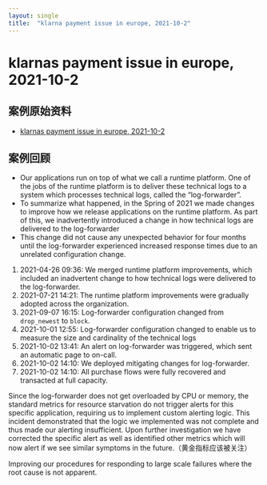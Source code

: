 ```yaml
---
layout: single
title:  "klarna payment issue in europe, 2021-10-2"
---
```

# klarnas payment issue in europe, 2021-10-2

## 案例原始资料
- [klarnas payment issue in europe, 2021-10-2](https://www.klarna.com/us/blog/detailed-incident-report-disturbances-to-klarnas-payment-methods-in-europe-on-october-2-2021/)

## 案例回顾
- Our applications run on top of what we call a runtime platform. One of the jobs of the runtime platform is to deliver these technical logs to a system which processes technical logs, called the “log-forwarder”.
- To summarize what happened, in the Spring of 2021 we made changes to improve how we release applications on the runtime platform. As part of this, we inadvertently introduced a change in how technical logs are delivered to the log-forwarder
- This change did not cause any unexpected behavior for four months until the log-forwarder experienced increased response times due to an unrelated configuration change. 

1. 2021-04-26 09:36: We merged runtime platform improvements, which included an inadvertent change to how technical logs were delivered to the log-forwarder.
1. 2021-07-21 14:21: The runtime platform improvements were gradually adopted across the organization.
1. 2021-09-07 16:15: Log-forwarder configuration changed from `drop_newest` to `block`.
1. 2021-10-01 12:55: Log-forwarder configuration changed to enable us to measure the size and cardinality of the technical logs
1. 2021-10-02 13:41: An alert on log-forwarder was triggered, which sent an automatic page to on-call.
1. 2021-10-02 14:10: We deployed mitigating changes for log-forwarder.
1. 2021-10-02 14:10: All purchase flows were fully recovered and transacted at full capacity.

Since the log-forwarder does not get overloaded by CPU or memory, the standard metrics for resource starvation do not trigger alerts for this specific application, requiring us to implement custom alerting logic. This incident demonstrated that the logic we implemented was not complete and thus made our alerting insufficient. Upon further investigation we have corrected the specific alert as well as identified other metrics which will now alert if we see similar symptoms in the future.（黄金指标应该被关注）

Improving our procedures for responding to large scale failures where the root cause is not apparent.
